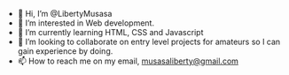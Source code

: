 - 👋 Hi, I’m @LibertyMusasa
- 👀 I’m interested in Web development.
- 🌱 I’m currently learning HTML, CSS and Javascript
- 💞️ I’m looking to collaborate on entry level projects for amateurs so I can gain experience by doing.
- 📫 How to reach me on my email, musasaliberty@gmail.com

<!---
LibertyMusasa/LibertyMusasa is a ✨ special ✨ repository because its `README.md` (this file) appears on your GitHub profile.
You can click the Preview link to take a look at your changes.
--->

